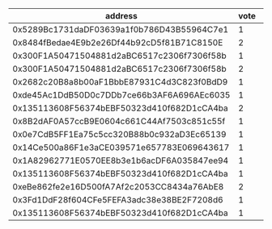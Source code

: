 address|vote|timestamp|signature
---|---|---|---
0x5289Bc1731daDF03639a1f0b786D43B55964C7e1|1|1598365498|0x0103adea8e75dadf72d8628a1fc16182b0af955d55bc9db80a3c2b5bebb48b6507d70748315d5d1b7c786fee6a449227daf40c3e8d5a29b21aa338dd52de128d1c
0x8484fBedae4E9b2e26Df44b92cD5f81B71C8150E|2|1598365571|0x38901f8453e2ad7054cc95e20bdfb147f55805089cff722591d8bb73ad7a430a250edc9e5a13f1b7151959f7f0655f1e917e39c5eb0bca9fa9ea53ea2696efcd1c
0x300F1A50471504881d2aBC6517c2306f7306f58b|1|1598365573|0x6598ac498c59ac861c2ff84764d28ab57c893d01918ee705f4feda0c31bcc318590b0e5bd5fc0db0e826278549bd3de85c176d4bf7fd552fa9cc3d48c3ed06c11c
0x300F1A50471504881d2aBC6517c2306f7306f58b|2|1598365723|0x045efee09b3a27b3e560218a831c635cbf35b32010cda6fde1275d4dc7aa2783147d3d0846a15b9c9a13137c2fe1f1c579709178ae78a6457492687d8ca4f7ca1c
0x2682c20B8a8b00aF1BbbE87931C4d3C823f0BdD9|1|1598365902|0x79b55d27fd2f81bebcf7472d2fe974642f76785496eccb517106ca46f7f9618b709df865eeaa6d47559449ec5c35605ffb043addecddac6438653aad7936a45c1b
0xde45Ac1DdB50D0c7DDb7ce66b3AF6A696AEc6035|1|1598365991|0xd4e51873656a96586a6402f805314013530f8983d18e2483cb2431c55cd0f96e6ade264c4a8b64319078afd4e836e3b5ebc3e89578f06a15d400aad93f9337fb1c
0x135113608F56374bEBF50323d410f682D1cCA4ba|2|1598366049|0x4a3a023ee3473705a7d730420434f6c727bb3d286e9cd413b26b4ccfa5040b4b7ce7bf663c6de4f56d86b7c787edea9e2ab75cf3e30f38ae2c511cc4dbd87f141b
0x8B2dAF0A57ccB9E0604c661C44Af7503c851c55f|1|1598366059|0xe4d7751a5dd4a70db398bc99f620957cbfcf465c7293f4cc9ac02ea98f25ab0029732e42b3c576cb527e0eee7a9fee257190397907da62ca4012463030d0c3281b
0x0e7CdB5FF1Ea75c5cc320B88b0c932aD3Ec65139|1|1598366228|0x8d54bbdf6111a1482c02eaf01882acc595b22ce5135e96b8049f605d067b8d3c401e4b9a14267b5b9a078fdd3ae230bde954261e08e9c7e1495ca9a4ee6c02581b
0x14Ce500a86F1e3aCE039571e657783E069643617|1|1598366271|0x4c84e4d3087ce06560fd5e850963149227751b2dbb5cdf2ef9fd9b4e1c4c29a11f703fb19b56d7ef3ecfdf466cd62215f2365ae7a6b92b7f465860ac1325f5f51c
0x1A82962771E0570EE8b3e1b6acDF6A035847ee94|1|1598366324|0xfe6e1f8ad9fe43448108f7ac951bf5011f8208eeaa0ed3ef8322d97d31237e5b69b49026bb0286cf44ade60a87bb2a54fa5dc4befc570e09fb44e3b3314deb1c1b
0x135113608F56374bEBF50323d410f682D1cCA4ba|1|1598366335|0xbb8fe73a2abc002f23a0401299fed624ea78191c78130066d5c2352ac9d8f97049abee445e936f2ab76d902ea5e1759cf80d9cd77d71eb4aa6ea374cb1577a2c1b
0xeBe862fe2e16D500fA7Af2c2053CC8434a76AbE8|2|1598366449|0xeda835d4c115386f97fe9e45fd1bcb7b24ccaaea138f9b7f06ffe0d54704809036be9db27b32218b954eb062cdd5bf1616d380eabae7ca50502560ed7e7bd0f51c
0x3Fd1DdF28f604CFe5FEFA3adc38e38BE2F7208d6|1|1598366557|0xcbeeef4694bd9f395b78fc4de65f539db773fab16d3a56b80b7eac690f9d0f0f373e9c825be32634626c6ebf74a1e45ad99f1d33369bfc3194cdd4221b4a06041b
0x135113608F56374bEBF50323d410f682D1cCA4ba|1|1598366602|0xe3431da01f975e0d73528567007876eafa1b2d3391be4ac6fe97122eb46f7b6350e6455c7873837cfcd36872cb070cf9a988c720f7e0a52e4a3017e9ed31d74e1c